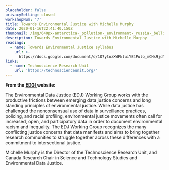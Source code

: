 ```yaml
---
placeholder: false
privacySetting: closed
workshopNum: '7'
title: Towards Environmental Justice with Michelle Murphy
date: 2020-01-16T22:41:40.150Z
thumbnail: /img/640px-antarctica-_pollution-_environment-_russia-_bellingshausen_4.jpg
description: Towards Environmental Justice with Michelle Murphy
readings:
  - name: Towards Environmental Justice syllabus
    url: >-
      https://docs.google.com/document/d/1O7ytnzXWFkluiYE4Pulo_mCHs9jdNpPm8hw83aLU2pg
links:
  - name: Technoscience Research Unit
    url: 'https://technoscienceunit.org/'
---
```

**From the** [**EDGI** ](https://envirodatagov.org/environmental-data-justice/)**website:** 

The Environmental Data Justice (EDJ) Working Group works with the productive frictions between emerging data justice concerns and long standing principles of environmental justice. While data justice has challenged the nonconsensual use of data in surveillance practices, policing, and racial profiling, environmental justice movements often call for increased, open, and participatory data in order to document environmental racism and inequality. The EDJ Working Group recognizes the many conflicting justice concerns that data manifests and aims to bring together research communities to struggle together across these differences with a commitment to intersectional justice. 

Michelle Murphy is the Director of the Technoscience Research Unit, and Canada Research Chair in Science and Technology Studies and Environmental Data Justice.
